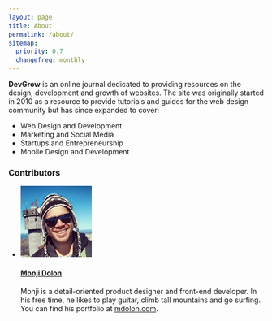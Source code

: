 ```yaml
---
layout: page
title: About
permalink: /about/
sitemap:
  priority: 0.7
  changefreq: monthly
---
```


**DevGrow** is an online journal dedicated to providing resources on the design, development and growth of websites. The site was originally started in 2010 as a resource to provide tutorials and guides for the web design community but has since expanded to cover:

* Web Design and Development
* Marketing and Social Media
* Startups and Entrepreneurship
* Mobile Design and Development

### Contributors

<ul class="contributors">
  <li>
    <img src="/assets/images/authors/mdolon.jpg" />
    <h4><a href="http://mdolon.com/">Monji Dolon</a></h4>
    <p>
      Monji is a detail-oriented product designer and front-end developer.  In his free time, he likes to play guitar, climb tall mountains and go surfing.  You can find his portfolio at <a href="http://mdolon.com/">mdolon.com</a>.
    </p>
  </li>
</ul>